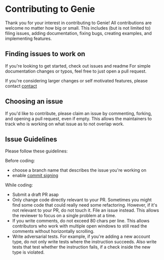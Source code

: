 # Contributing to Genie

Thank you for your interest in contributing to Genie! All contributions are welcome no
matter how big or small. This includes (but is not limited to) filing issues,
adding documentation, fixing bugs, creating examples, and implementing features.

## Finding issues to work on

If you're looking to get started,
check out issues and readme
For simple documentation changes or typos, feel free to just open a pull request.

If you're considering larger changes or self motivated features, please contact [contact](mailto:ziinxed@gmail.com)

## Choosing an issue

If you'd like to contribute, please claim an issue by commenting, forking, and
opening a pull request, even if empty. This allows the maintainers to track who
is working on what issue as to not overlap work.

## Issue Guidelines

Please follow these guidelines:

Before coding:

- choose a branch name that describes the issue you're working on
- enable [commit signing](https://docs.github.com/en/authentication/managing-commit-signature-verification/signing-commits)

While coding:

- Submit a draft PR asap
- Only change code directly relevant to your PR. Sometimes you might find some code that could really need some refactoring. However, if it's not relevant to your PR, do not touch it. File an issue instead. This allows the reviewer to focus on a single problem at a time.
- If you write comments, do not exceed 80 chars per line. This allows contributors who work with multiple open windows to still read the comments without horizontally scrolling.
- Write adversarial tests. For example, if you're adding a new account type, do not only write tests where the instruction succeeds. Also write tests that test whether the instruction fails, if a check inside the new type is violated.
